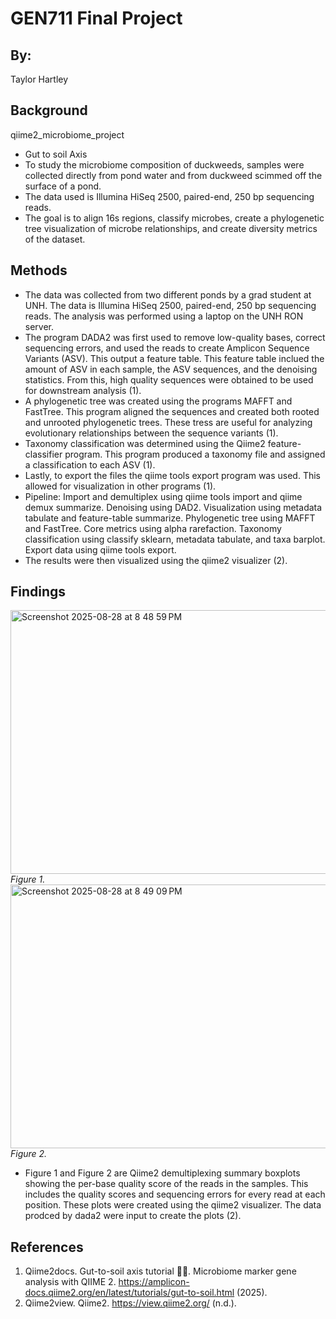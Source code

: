 # GEN711 Final Project
## By: 
Taylor Hartley
## Background
qiime2_microbiome_project
- Gut to soil Axis
- To study the microbiome composition of duckweeds, samples were collected directly from pond water and from duckweed scimmed off the surface of a pond. 
- The data used is Illumina HiSeq 2500, paired-end, 250 bp sequencing reads.
- The goal is to align 16s regions, classify microbes, create a phylogenetic tree visualization of microbe relationships, and create diversity metrics of the dataset.
## Methods 
- The data was collected from two different ponds by a grad student at UNH. The data is Illumina HiSeq 2500, paired-end, 250 bp sequencing reads.
The analysis was performed using a laptop on the UNH RON server. 
- The program DADA2 was first used to remove low-quality bases, correct sequencing errors, and used the reads to create Amplicon Sequence Variants (ASV). This output a feature table. This feature table inclued the amount of ASV in each sample, the ASV sequences, and the denoising statistics. From this, high quality sequences were obtained to be used for downstream analysis (1).  
- A phylogenetic tree was created using the programs MAFFT and FastTree. This program aligned the sequences and created both rooted and unrooted phylogenetic trees. These tress are useful for analyzing evolutionary relationships between the sequence variants (1).
- Taxonomy classification was determined using the Qiime2 feature-classifier program. This program produced a taxonomy file and assigned a classification to each ASV (1).
- Lastly, to export the files the qiime tools export program was used. This allowed for visualization in other programs (1).
- Pipeline: Import and demultiplex using qiime tools import and qiime demux summarize.
            Denoising using DAD2.
            Visualization using metadata tabulate and feature-table summarize.
            Phylogenetic tree using MAFFT and FastTree.
            Core metrics using alpha rarefaction.
            Taxonomy classification using classify sklearn, metadata tabulate, and taxa barplot.
            Export data using qiime tools export.
- The results were then visualized using the qiime2 visualizer (2). 
## Findings
<img width="679" height="422" alt="Screenshot 2025-08-28 at 8 48 59 PM" src="https://github.com/user-attachments/assets/b40d846c-fd00-478a-bb2e-45346041e0a7" />  *Figure 1.* 
<img width="687" height="422" alt="Screenshot 2025-08-28 at 8 49 09 PM" src="https://github.com/user-attachments/assets/ca4c69d1-7e75-4de6-a05b-7222bab7eef9" />  *Figure 2.* 

- Figure 1 and Figure 2 are Qiime2 demultiplexing summary boxplots showing the per-base quality score of the reads in the samples. This includes the quality scores and sequencing errors for every read at each position. These plots were created using the qiime2 visualizer. The data prodced by dada2 were input to create the plots (2).

## References
1. Qiime2docs. Gut-to-soil axis tutorial 💩🌱. Microbiome marker gene analysis with QIIME 2. https://amplicon-docs.qiime2.org/en/latest/tutorials/gut-to-soil.html (2025).
2. Qiime2view. Qiime2. https://view.qiime2.org/ (n.d.).
